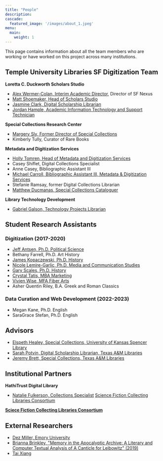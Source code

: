 ```yaml
---
title: "People"
description: 
cascade:
  featured_image: '/images/about_1.jpeg'
menu:
  main:
    weight: 1
---
```


This page contains information about all the team members who are working or have worked on this project across many institutions.

## Temple University Libraries SF Digitization Team

**Loretta C. Duckworth Scholars Studio**
* [Alex Wermer-Colan, Interim Academic Director](https://library.temple.edu/people/alex-wermer-colan-ph-d), Director of SF Nexus
* [Matt Shoemaker, Head of Scholars Studio](https://library.temple.edu/people/jasmine-clark)
* [Jasmine Clark, Digital Scholarship Librarian](https://library.temple.edu/people/jasmine-clark)
* [Jordan Hample, Academic Information Technology and Support Technician](https://library.temple.edu/people/jordan-hample)

**Special Collections Research Center**
* [Margery Sly, Former Director of Special Collections](https://library.temple.edu/people/margery-n-sly)
* Kimberly Tully, Curator of Rare Books

**Metadata and Digitization Services**
* [Holly Tomren, Head of Metadata and Digitization Services](https://library.temple.edu/people/holly-tomren)
* Casey Shiflet, Digital Collections Specialist
* Anne Casey, Bibliographic Assistant III
* [Michael Carroll, Bibliographic Assistant III, Metadata & Digitization Services](https://library.temple.edu/people/michael-carroll)
* Stefanie Ramsay, former Digital Collections Librarian
* [Matthew Ducmanas, Special Collections Cataloguer](https://library.temple.edu/people/matthew-ducmanas) 

**Library Technology Development**
* [Gabriel Galson, Technology Projects Librarian](https://library.temple.edu/people/gabe-galson)

## Student Research Assistants 
### Digitization (2017-2020)
* [Jeff Antsen, Ph.D. Political Science](https://liberalarts.temple.edu/academics/faculty/antsen-jeff)
* Bethany Farrell, Ph.D. Art History
* [James Kopaczewski, Ph.D. History](https://jameskopaczewski.com)
* [Nicole Lemire-Garlic, Ph.D. Media and Communication Studies](https://klein.temple.edu/student/nicole-lemire-garlic)
* [Gary Scales, Ph.D. History](http://www.urbandigitalhistory.com)
* [Crystal Tatis, MBA Marketing](https://sites.temple.edu/tudsc/crystal-tatis-profile-picture/)
* [Vivien Wise, MFA Fiber Arts](https://www.vivienwise.com)
* Asher Quentin Riley, B.A. Greek and Roman Classics

### Data Curation and Web Development (2022-2023)
* Megan Kane, Ph.D. English
* SaraGrace Stefan, Ph.D. English

## Advisors
* [Elspeth Healey, Special Collections, University of Kansas Spencer Library](https://lib.ku.edu/elspeth-healey)
* [Sarah Potvin, Digital Scholarship Librarian, Texas A&M Libraries](https://library.tamu.edu/directory/people/spotvin)
* [Jeremy Brett, Special Collections, Texas A&M Libraries](https://cushing.library.tamu.edu/collecting/scifi.html)
  
## Institutional Partners
**HathiTrust Digital Library**
* [Natalie Fulkerson, Collections Specialist](https://www.lib.umich.edu/users/nfulkers)
[Science Fiction Collecting Libraries Consortium](http://sfspecialcollections.pbworks.com/w/page/75733229/D)

[**Sciece Fiction Collecting Libraries Consortium**](http://sfspecialcollections.pbworks.com/w/page/75814541/About%20the%20SciFi%20Collection%20Libraries%20Consortium%20(SFCLC))

## External Researchers
* [Dez Miller, Emory University ](https://dezmiller.com/)
* [Brianna Brinkley, "Memory in the Apocalyptic Archive: A Literary and Computer Textual Analysis of A Canticle for Leibowitz" (2019)](https://core.ac.uk/download/288849384.pdf)
* [Tai Xiang](https://github.com/tyxiang0530/Sentiments-of-Science-Fiction)
